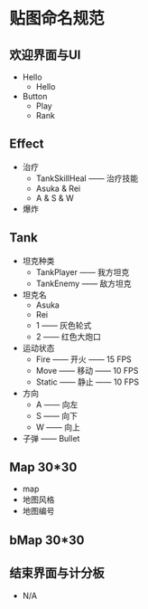 # 贴图命名规范
## 欢迎界面与UI
- Hello
    - Hello
- Button
    - Play
    - Rank
## Effect
- 治疗
    - TankSkillHeal —— 治疗技能
    - Asuka & Rei
    - A & S & W
- 爆炸
## Tank
- 坦克种类
    - TankPlayer —— 我方坦克
    - TankEnemy —— 敌方坦克
- 坦克名
    - Asuka
    - Rei
    - 1 —— 灰色轮式
    - 2 —— 红色大炮口
- 运动状态
    - Fire —— 开火 —— 15 FPS
    - Move —— 移动 —— 10 FPS
    - Static —— 静止 —— 10 FPS
- 方向
    - A —— 向左
    - S —— 向下
    - W —— 向上
- 子弹 —— Bullet
## Map 30*30
- map
- 地图风格
- 地图编号
## bMap 30*30

## 结束界面与计分板
- N/A
